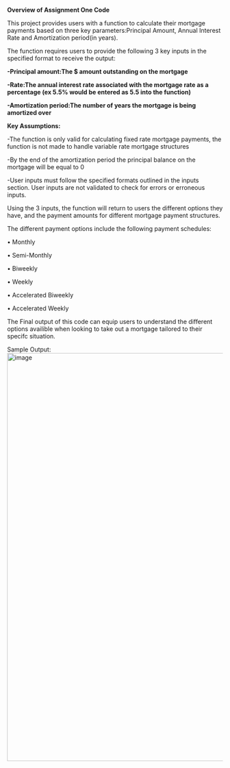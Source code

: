 **Overview of Assignment One Code**

This project provides users with a function to calculate their mortgage payments based on three key parameters:Principal Amount, Annual Interest Rate and Amortization period(in years).

The function requires users to provide the following 3 key inputs in the specified format to receive the output:

**-**Principal amount**:The $ amount outstanding on the mortgage**

**-Rate:The annual interest rate associated with the mortgage rate as a percentage (ex 5.5% would be entered as 5.5 into the function)**

**-Amortization period:The number of years the mortgage is being amortized over**

**Key Assumptions:**

-The function is only valid for calculating fixed rate mortgage payments, the function is not made to handle variable rate mortgage structures

-By the end of the amortization period the principal balance on the mortgage will be equal to 0

-User inputs must follow the specified formats outlined in the inputs section. User inputs are not validated to check for errors or erroneous inputs.

Using the 3 inputs, the function will return to users the different options they have, and the payment amounts for different mortgage payment structures. 

The different payment options include the following payment schedules:

•	Monthly 

•	Semi-Monthly 

•	Biweekly

•	Weekly

•	Accelerated Biweekly

•	Accelerated Weekly

The Final output of this code can equip users to understand the different options availible when looking to take out a mortgage tailored to their specifc situation.

Sample Output:
<img width="953" alt="image" src="https://github.com/user-attachments/assets/00f1d784-9419-42cc-8de5-98232ae6c8f6" />



